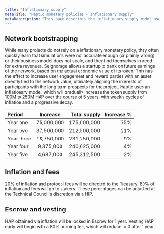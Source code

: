 ```yaml
---
title: "Inflationary supply"
metaTitle: "Haptic monetary policies - Inflationary supply"
metaDescription: "This page describes the inflationary supply model used by Haptic"
---
```


## Network bootstrapping

While many projects do not rely on a inflationary monetary policy, they often quickly learn that simulations were not accurate enough (or plainly wrong) or their business model does not scale, and they find themselves in need for extra revenues. Seignorage allows a startup to bank on future earnings of the network, based on the actual economic value of its token. This has the effect to increase user engagement and reward parties with an asset directly tied to the network value, ultimately aligning the interests of participants with the long term prospects for the project. Haptic uses an inflationary model, which will gradually increase the token supply from 100M to 250M HAP over the course of 5 years, with weekly cycles of inflation and a progressive decay. 


| Period      | Increase | Total supply     |  Increase % |
| :---        |    :----:   |          ---: |          ---: |
| Year one      |75,000,000      |  175,000,000   |  75%  |
| Year two    | 37,500,000       |  212,500,000      | 21%   |
| Year three  |18,750,000        |  231,250,000      | 9%
| Year four   | 9,375,000        |  240,625,000      | 4%
| Year five   | 4,687,000        |  245,312,500      | 2%


## Inflation and fees
20% of inflation and protocol fees will be directed to the Treasury. 80% of inflation and fees will go to stakers. These percentages can be adjusted at the Technical Council's discretion via a HIP.

## Escrow and vesting
HAP obtained via inflation will be locked in Escrow for 1 year. Vesting HAP early will begin with a 80% burning fee, which will reduce to 0 after 1 year. 